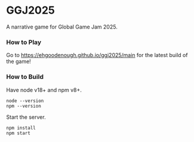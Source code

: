 # GGJ2025 #

A narrative game for Global Game Jam 2025.

### How to Play ###

Go to https://ehgoodenough.github.io/ggj2025/main for the latest build of the game!

### How to Build ###

Have node v18+ and npm v8+.

```
node --version
npm --version
```

Start the server.

```
npm install
npm start
```
